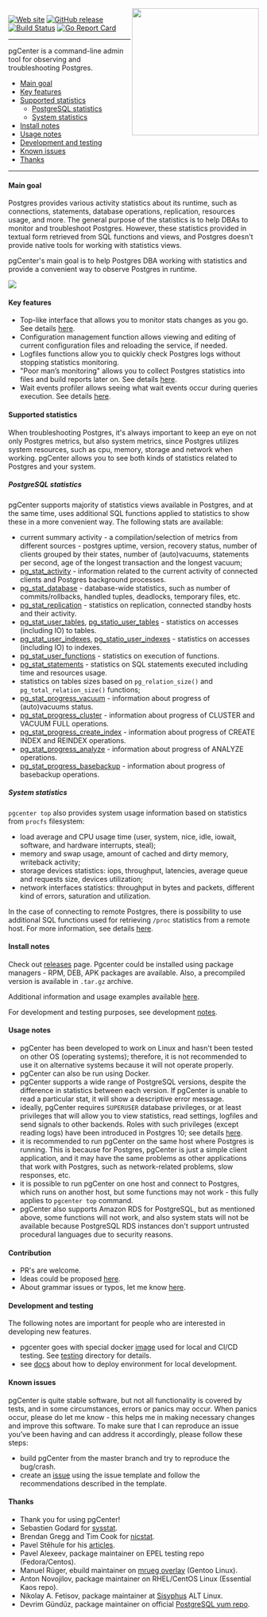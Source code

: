 <img width="255" alt="" src="https://github.com/lesovsky/pgcenter/raw/master/doc/images/pgcenter-logo.png" align="right">

[![Web site](https://img.shields.io/badge/pgCenter-org-orange.svg)](https://pgcenter.org)
[![GitHub release](https://img.shields.io/github/release/lesovsky/pgcenter.svg?style=flat)](https://github.com/lesovsky/pgcenter/releases/)
[![Build Status](https://travis-ci.org/lesovsky/pgcenter.svg)](https://travis-ci.org/lesovsky/pgcenter)
[![Go Report Card](https://goreportcard.com/badge/lesovsky/pgcenter)](https://goreportcard.com/report/lesovsky/pgcenter)

---
pgCenter is a command-line admin tool for observing and troubleshooting Postgres.

- [Main goal](#main-goal)
- [Key features](#key-features)
- [Supported statistics](#supported-statistics)
  - [PostgreSQL statistics](#postgresql-statistics)
  - [System statistics](#system-statistics)
- [Install notes](#install-notes)
- [Usage notes](#usage-notes)
- [Development and testing](#development-and-testing)
- [Known issues](#known-issues)
- [Thanks](#thanks)

---
#### Main goal
Postgres provides various activity statistics about its runtime, such as connections, statements, database operations, replication, resources usage, and more. The general purpose of the statistics is to help DBAs to monitor and troubleshoot Postgres. However, these statistics provided in textual form retrieved from SQL functions and views, and Postgres doesn't provide native tools for working with statistics views.

pgCenter's main goal is to help Postgres DBA working with statistics and provide a convenient way to observe Postgres in runtime.  

![](doc/images/pgcenter-demo.gif)

#### Key features
- Top-like interface that allows you to monitor stats changes as you go. See details [here](doc/pgcenter-top-readme.md).
- Configuration management function  allows viewing and editing of current configuration files and reloading the service, if needed.
- Logfiles functions allow you to quickly check Postgres logs without stopping statistics monitoring.
- "Poor man’s monitoring" allows you to collect Postgres statistics into files and build reports later on. See details [here](doc/pgcenter-record-readme.md).
- Wait events profiler allows seeing what wait events occur during queries execution. See details [here](doc/pgcenter-profile-readme.md).

#### Supported statistics
When troubleshooting Postgres, it's always important to keep an eye on not only Postgres metrics, but also system metrics, since Postgres utilizes system resources, such as cpu, memory, storage and network when working. pgCenter allows you to see both kinds of statistics related to Postgres and your system.

##### PostgreSQL statistics
pgCenter supports majority of statistics views available in Postgres, and at the same time, uses additional SQL functions applied to statistics to show these in a more convenient way. The following stats are available:

- current summary activity - a compilation/selection  of metrics from different sources - postgres uptime, version, recovery status, number of clients grouped by their states, number of (auto)vacuums, statements per second, age of the longest transaction and the longest vacuum;
- [pg_stat_activity](https://www.postgresql.org/docs/current/static/monitoring-stats.html#PG-STAT-ACTIVITY-VIEW) - information related to the current activity of connected clients and Postgres background processes.
- [pg_stat_database](https://www.postgresql.org/docs/current/static/monitoring-stats.html#PG-STAT-DATABASE-VIEW) - database-wide statistics, such as number of commits/rollbacks, handled tuples, deadlocks, temporary files, etc.
- [pg_stat_replication](https://www.postgresql.org/docs/current/static/monitoring-stats.html#PG-STAT-REPLICATION-VIEW) - statistics on replication, connected standby hosts and their activity.
- [pg_stat_user_tables](https://www.postgresql.org/docs/current/static/monitoring-stats.html#PG-STAT-ALL-TABLES-VIEW), [pg_statio_user_tables](https://www.postgresql.org/docs/current/static/monitoring-stats.html#PG-STATIO-ALL-TABLES-VIEW) - statistics on accesses (including IO) to tables.
- [pg_stat_user_indexes](https://www.postgresql.org/docs/current/static/monitoring-stats.html#PG-STAT-ALL-INDEXES-VIEW), [pg_statio_user_indexes](https://www.postgresql.org/docs/current/static/monitoring-stats.html#PG-STATIO-ALL-INDEXES-VIEW) - statistics on accesses (including IO) to indexes.
- [pg_stat_user_functions](https://www.postgresql.org/docs/current/static/monitoring-stats.html#PG-STAT-USER-FUNCTIONS-VIEW) - statistics on execution of functions.
- [pg_stat_statements](https://www.postgresql.org/docs/current/static/pgstatstatements.html) - statistics on SQL statements executed including time and resources usage.
- statistics on tables sizes based on `pg_relation_size()` and `pg_total_relation_size()` functions;
- [pg_stat_progress_vacuum](https://www.postgresql.org/docs/current/progress-reporting.html#VACUUM-PROGRESS-REPORTING) - information about progress of (auto)vacuums status.
- [pg_stat_progress_cluster](https://www.postgresql.org/docs/current/progress-reporting.html#CLUSTER-PROGRESS-REPORTING) - information about progress of CLUSTER and VACUUM FULL operations.
- [pg_stat_progress_create_index](https://www.postgresql.org/docs/current/progress-reporting.html#CREATE-INDEX-PROGRESS-REPORTING) - information about progress of CREATE INDEX and REINDEX operations.
- [pg_stat_progress_analyze](https://www.postgresql.org/docs/current/progress-reporting.html#ANALYZE-PROGRESS-REPORTING) - information about progress of ANALYZE operations.
- [pg_stat_progress_basebackup](https://www.postgresql.org/docs/current/progress-reporting.html#BASEBACKUP-PROGRESS-REPORTING) - information about progress of basebackup operations.

##### System statistics
`pgcenter top` also provides system usage information based on statistics from `procfs` filesystem:

- load average and CPU usage time (user, system, nice, idle, iowait, software, and hardware interrupts, steal);
- memory and swap usage, amount of cached and dirty memory, writeback activity;
- storage devices statistics: iops, throughput, latencies, average queue and requests size, devices utilization;
- network interfaces statistics: throughput in bytes and packets, different kind of errors, saturation and utilization.

In the case of connecting to remote Postgres, there is possibility to use additional SQL functions used for retrieving `/proc` statistics from a remote host. For more information, see details [here](doc/pgcenter-config-readme.md).

#### Install notes
Check out [releases](https://github.com/lesovsky/pgcenter/releases) page. Pgcenter could be installed using package managers - RPM, DEB, APK packages are available. Also, a precompiled version is available in `.tar.gz` archive. 

Additional information and usage examples available [here](doc/examples.md).

For development and testing purposes, see development [notes](doc/development.md).

#### Usage notes
- pgCenter has been developed to work on Linux and hasn't been tested on other OS (operating systems); therefore, it is not recommended to use it on alternative systems because it will not operate properly.
- pgCenter can also be run using Docker.
- pgCenter supports a wide range of PostgreSQL versions, despite the difference in statistics between each version. If pgCenter is unable to read a particular stat, it will show a descriptive error message.
- ideally, pgCenter requires `SUPERUSER` database privileges, or at least privileges that will allow you to view statistics, read settings, logfiles and send signals to other backends. Roles with such privileges (except reading logs) have been introduced in Postgres 10; see details [here](https://www.postgresql.org/docs/current/static/default-roles.html).
- it is recommended to run pgCenter on the same host where Postgres is running. This is because for Postgres, pgCenter is just a simple client application, and it may have the same problems as other applications that work with Postgres, such as network-related problems, slow responses, etc.
- it is possible to run pgCenter on one host and connect to Postgres, which runs on another host, but some functions may not work - this fully applies to `pgcenter top` command.
- pgCenter also supports Amazon RDS for PostgreSQL, but as mentioned above, some functions will not work, and also system stats will not be available because  PostgreSQL RDS instances don't support untrusted procedural languages due to security reasons.

#### Contribution
- PR's are welcome.
- Ideas could be proposed [here](https://github.com/lesovsky/pgcenter/discussions).
- About grammar issues or typos, let me know [here](https://github.com/lesovsky/pgcenter/discussions/92).

#### Development and testing
The following notes are important for people who are interested in developing new features.
- pgcenter goes with special docker [image](https://hub.docker.com/repository/docker/lesovsky/pgcenter-testing) used for local and CI/CD testing. See [testing](./testing) directory for details.
- see [docs](./doc/development.md) about how to deploy environment for local development.

#### Known issues
pgCenter is quite stable software, but not all functionality is covered by tests, and in some circumstances, errors or panics may occur. When panics occur, please do let me know - this helps me in making necessary changes and improve this software. To make sure that I can reproduce an issue you’ve been having and can address it accordingly, please follow these steps:

- build pgCenter from the master branch and try to reproduce the bug/crash. 
- create an [issue](https://github.com/lesovsky/pgcenter/issues) using the issue template and follow the recommendations described in the template.

#### Thanks
- Thank you for using pgCenter!
- Sebastien Godard for [sysstat](https://github.com/sysstat/sysstat).
- Brendan Gregg and Tim Cook for [nicstat](http://sourceforge.net/projects/nicstat/).
- Pavel Stěhule for his [articles](http://postgres.cz/wiki/PostgreSQL).
- Pavel Alexeev, package maintainer on EPEL testing repo (Fedora/Centos).
- Manuel Rüger, ebuild maintainer on [mrueg overlay](https://gpo.zugaina.org/dev-db/pgcenter) (Gentoo Linux).
- Anton Novojilov, package maintainer on RHEL/CentOS Linux (Essential Kaos repo).
- Nikolay A. Fetisov, package maintainer at [Sisyphus](http://www.sisyphus.ru/ru/srpm/pgcenter) ALT Linux.
- Devrim Gündüz, package maintainer on official [PostgreSQL yum repo](https://yum.postgresql.org/).
